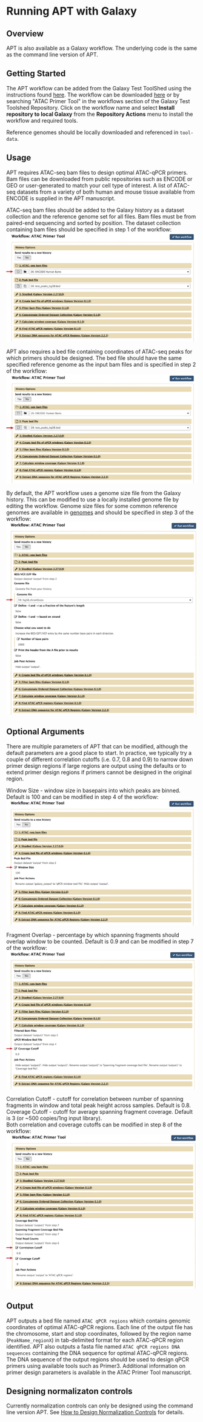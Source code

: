 # Running APT with Galaxy

## Overview
APT is also available as a Galaxy workflow.  The underlying code is the same as the command line version of APT.

## Getting Started
The APT workflow can be added from the Galaxy Test ToolShed using the instructions found [here](https://galaxyproject.org/toolshed/workflow-sharing/).
The workflow can be downloaded [here](galaxy/Galaxy-Workflow-ATAC_Primer_Tool.ga) or by searching "ATAC Primer Tool" 
in the workflows section of the Galaxy Test Toolshed Repository. Click on the workflow name and select **Install repository to local 
Galaxy** from the **Repository Actions** menu to install the workflow and required tools.  

Reference genomes should be locally downloaded and referenced in `tool-data`.  

## Usage 

APT requires ATAC-seq bam files to design optimal ATAC-qPCR primers. Bam files can be downloaded from public repositories such as ENCODE or 
GEO or user-generated to match your cell type of interest. A list of ATAC-seq datasets from a variety of both human and mouse tissue available 
from ENCODE is supplied in the APT manuscript.  

ATAC-seq bam files should be added to the Galaxy history as a dataset collection and the reference genome set for all files. Bam files must be 
from paired-end sequencing and sorted by position. The dataset collection containing bam files should be specified in step 1 of the workflow:
![alt text](galaxy/galaxy_fig1.jpg "Step 1")

APT also requires a bed file containing coordinates of ATAC-seq peaks for which primers should be designed. The bed file should have the same 
specified reference genome as the input bam files and is specified in step 2 of the workflow:
![alt text](galaxy/galaxy_fig2.jpg "Step 2")

By default, the APT workflow uses a genome size file from the Galaxy history. This can be modified to use a locally installed genome file by 
editing the workflow. Genome size files for some common reference genomes are available in [genomes](genomes/) and should be specified in step
3 of the workflow:
![alt text](galaxy/galaxy_fig3.jpg "Step 3")

## Optional Arguments
There are multiple parameters of APT that can be modified, although the default parameters are a good place to start. In practice, we 
typically try a couple of different correlation cutoffs (i.e. 0.7, 0.8 and 0.9) to narrow down primer design regions if large regions 
are output using the defaults or to extend primer design regions if primers cannot be designed in the original region.

Window Size - window size in basepairs into which peaks are binned. Default is 100 and can be modified in step 4 of the workflow:
![alt text](galaxy/galaxy_fig4.jpg "Step 4") 

Fragment Overlap - percentage by which spanning fragments should overlap window to be counted. Default is 0.9 and can be modified in
step 7 of the workflow:
![alt text](galaxy/galaxy_fig5.jpg "Step 7")

Correlation Cutoff - cutoff for correlation between number of spanning fragments in window and total peak height across samples. Default is 0.8.
Coverage Cutoff - cutoff for average spanning fragment coverage. Default is 3 (or ~500 copies/1ng input library).  
Both correlation and coverage cutoffs can be modified in step 8 of the workflow:
![alt text](galaxy/galaxy_fig6.jpg "Step 8")

## Output
APT outputs a bed file named `ATAC qPCR regions` which contains genomic coordinates of optimal ATAC-qPCR regions. 
Each line of the output file has the chromosome, start and stop coordinates, followed by the region name 
(`PeakName_regionX`) in tab-delimited format for each ATAC-qPCR region identified. APT also outputs a fasta file
named `ATAC qPCR regions DNA sequences` containing the DNA sequence for optimal ATAC-qPCR regions. The DNA sequence 
of the output regions should be used to design qPCR primers using available tools such as Primer3. Additional 
information on primer design parameters is available in the ATAC Primer Tool manuscript.

## Designing normalizaton controls
Currently normalization controls can only be designed using the command line version APT. See [How to Design 
Normalization Controls](How_to_design_normalization_controls.md) for details.
